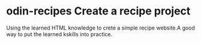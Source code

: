 # odin-recipes Create a recipe project

Using the learned HTML knowledge to crete a simple recipe website.A good way to put the learned kskills into practice.

